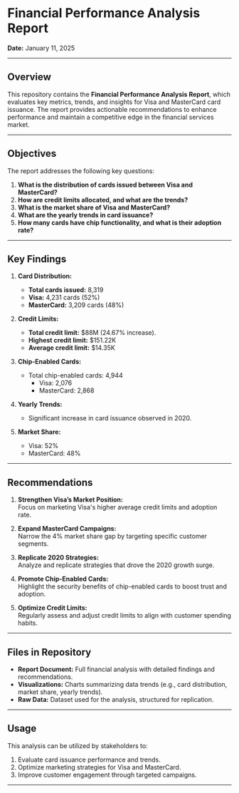 # Financial Performance Analysis Report
 
**Date:** January 11, 2025  

---

## Overview
This repository contains the **Financial Performance Analysis Report**, which evaluates key metrics, trends, and insights for Visa and MasterCard card issuance. The report provides actionable recommendations to enhance performance and maintain a competitive edge in the financial services market.

---

## Objectives
The report addresses the following key questions:
1. **What is the distribution of cards issued between Visa and MasterCard?**  
2. **How are credit limits allocated, and what are the trends?**  
3. **What is the market share of Visa and MasterCard?**  
4. **What are the yearly trends in card issuance?**  
5. **How many cards have chip functionality, and what is their adoption rate?**

---

## Key Findings
1. **Card Distribution:**
   - **Total cards issued:** 8,319  
   - **Visa:** 4,231 cards (52%)  
   - **MasterCard:** 3,209 cards (48%)  

2. **Credit Limits:**
   - **Total credit limit:** $88M (24.67% increase).  
   - **Highest credit limit:** $151.22K  
   - **Average credit limit:** $14.35K  

3. **Chip-Enabled Cards:**
   - Total chip-enabled cards: 4,944  
     - Visa: 2,076  
     - MasterCard: 2,868  

4. **Yearly Trends:**
   - Significant increase in card issuance observed in 2020.  

5. **Market Share:**
   - Visa: 52%  
   - MasterCard: 48%  

---

## Recommendations
1. **Strengthen Visa’s Market Position:**  
   Focus on marketing Visa's higher average credit limits and adoption rate.  

2. **Expand MasterCard Campaigns:**  
   Narrow the 4% market share gap by targeting specific customer segments.  

3. **Replicate 2020 Strategies:**  
   Analyze and replicate strategies that drove the 2020 growth surge.  

4. **Promote Chip-Enabled Cards:**  
   Highlight the security benefits of chip-enabled cards to boost trust and adoption.  

5. **Optimize Credit Limits:**  
   Regularly assess and adjust credit limits to align with customer spending habits.  

---

## Files in Repository
- **Report Document:** Full financial analysis with detailed findings and recommendations.  
- **Visualizations:** Charts summarizing data trends (e.g., card distribution, market share, yearly trends).  
- **Raw Data:** Dataset used for the analysis, structured for replication.  

---

## Usage
This analysis can be utilized by stakeholders to:
1. Evaluate card issuance performance and trends.  
2. Optimize marketing strategies for Visa and MasterCard.  
3. Improve customer engagement through targeted campaigns.  

---
